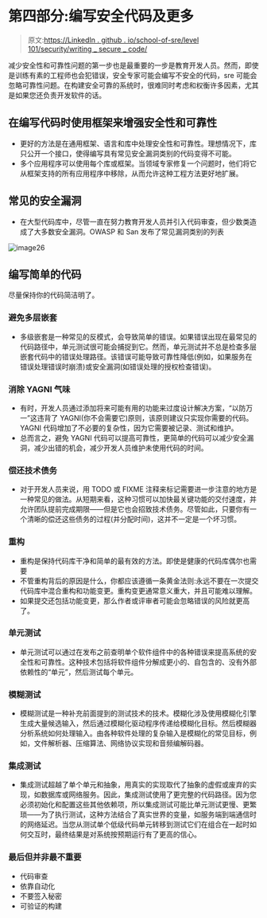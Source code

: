 # 第四部分:编写安全代码及更多

> 原文:[https://LinkedIn . github . io/school-of-sre/level 101/security/writing _ secure _ code/](https://linkedin.github.io/school-of-sre/level101/security/writing_secure_code/)

减少安全性和可靠性问题的第一步也是最重要的一步是教育开发人员。然而，即使是训练有素的工程师也会犯错误，安全专家可能会编写不安全的代码，sre 可能会忽略可靠性问题。在构建安全可靠的系统时，很难同时考虑和权衡许多因素，尤其是如果您还负责开发软件的话。

## 在编写代码时使用框架来增强安全性和可靠性

*   更好的方法是在通用框架、语言和库中处理安全性和可靠性。理想情况下，库只公开一个接口，使得编写具有常见安全漏洞类别的代码变得不可能。
*   多个应用程序可以使用每个库或框架。当领域专家修复一个问题时，他们将它从框架支持的所有应用程序中移除，从而允许这种工程方法更好地扩展。

## 常见的安全漏洞

*   在大型代码库中，尽管一直在努力教育开发人员并引入代码审查，但少数类造成了大多数安全漏洞。OWASP 和 San 发布了常见漏洞类别的列表

![image26](../Images/c99ab319fe5a5f18a9cbb0099db36f6a.png)

## 编写简单的代码

尽量保持你的代码简洁明了。

### 避免多层嵌套

*   多级嵌套是一种常见的反模式，会导致简单的错误。如果错误出现在最常见的代码路径中，单元测试很可能会捕捉到它。然而，单元测试并不总是检查多层嵌套代码中的错误处理路径。该错误可能导致可靠性降低(例如，如果服务在错误处理错误时崩溃)或安全漏洞(如错误处理的授权检查错误)。

### 消除 YAGNI 气味

*   有时，开发人员通过添加将来可能有用的功能来过度设计解决方案，“以防万一”这违背了 YAGNI(你不会需要它)原则，该原则建议只实现你需要的代码。YAGNI 代码增加了不必要的复杂性，因为它需要被记录、测试和维护。
*   总而言之，避免 YAGNI 代码可以提高可靠性，更简单的代码可以减少安全漏洞，减少出错的机会，减少开发人员维护未使用代码的时间。

### 偿还技术债务

*   对于开发人员来说，用 TODO 或 FIXME 注释来标记需要进一步注意的地方是一种常见的做法。从短期来看，这种习惯可以加快最关键功能的交付速度，并允许团队提前完成期限——但是它也会招致技术债务。尽管如此，只要你有一个清晰的偿还这些债务的过程(并分配时间)，这并不一定是一个坏习惯。

### 重构

*   重构是保持代码库干净和简单的最有效的方法。即使是健康的代码库偶尔也需要
*   不管重构背后的原因是什么，你都应该遵循一条黄金法则:永远不要在一次提交代码库中混合重构和功能变更。重构变更通常意义重大，并且可能难以理解。
*   如果提交还包括功能变更，那么作者或评审者可能会忽略错误的风险就更高了。

### 单元测试

*   单元测试可以通过在发布之前查明单个软件组件中的各种错误来提高系统的安全性和可靠性。这种技术包括将软件组件分解成更小的、自包含的、没有外部依赖性的“单元”，然后测试每个单元。

### 模糊测试

*   模糊测试是一种补充前面提到的测试技术的技术。模糊化涉及使用模糊化引擎生成大量候选输入，然后通过模糊化驱动程序传递给模糊化目标。然后模糊器分析系统如何处理输入。由各种软件处理的复杂输入是模糊化的常见目标，例如，文件解析器、压缩算法、网络协议实现和音频编解码器。

### 集成测试

*   集成测试超越了单个单元和抽象，用真实的实现取代了抽象的虚假或废弃的实现，如数据库或网络服务。因此，集成测试使用了更完整的代码路径。因为您必须初始化和配置这些其他依赖项，所以集成测试可能比单元测试更慢、更繁琐——为了执行测试，这种方法结合了真实世界的变量，如服务端到端通信时的网络延迟。当您从测试单个低级代码单元转移到测试它们在组合在一起时如何交互时，最终结果是对系统按预期运行有了更高的信心。

### 最后但并非最不重要

*   代码审查
*   依靠自动化
*   不要签入秘密
*   可验证的构建